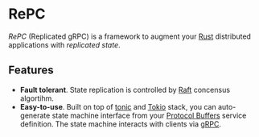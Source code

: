 # RePC

_RePC_ (Replicated gRPC) is a framework to augment your [Rust](https://www.rust-lang.org/) distributed applications with _replicated state_.

## Features

- **Fault tolerant**. State replication is controlled by [Raft](https://raft.github.io/) concensus algortihm.
- **Easy-to-use**. Built on top of [tonic](https://github.com/hyperium/tonic) and [Tokio](https://tokio.rs/) stack,
you can auto-generate state machine interface from your [Protocol Buffers](https://developers.google.com/protocol-buffers) service definition. The state machine interacts with clients via [gRPC](https://grpc.io/).

